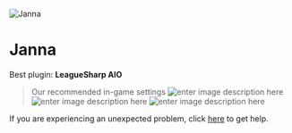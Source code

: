   ![Janna]()
# Janna

 Best plugin: **LeagueSharp AIO**
 


> Our recommended in-game settings
![enter image description here](https://cdn.discordapp.com/attachments/1002870420854296677/1002886300669591552/unknown.png)
![enter image description here](https://cdn.discordapp.com/attachments/1002870420854296677/1002886304574480456/unknown.png)
![enter image description here](https://cdn.discordapp.com/attachments/1002870420854296677/1002886308861063198/unknown.png)

If you are experiencing an unexpected problem, click [here](https://github.com/y1n/BGX.Support/tree/main/%F0%9F%87%AC%F0%9F%87%A7%20English) to get help.
